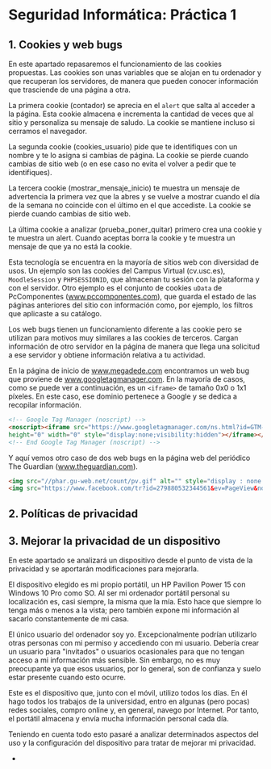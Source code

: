 # Seguridad Informática: Práctica 1

## 1. Cookies y web bugs

En este apartado repasaremos el funcionamiento de las cookies propuestas. Las cookies son unas variables que se alojan en tu ordenador y que recuperan los servidores, de manera que pueden conocer información que trasciende de una página a otra.

La primera cookie (contador) se aprecia en el ```alert``` que salta al acceder a la página. Esta cookie almacena e incrementa la cantidad de veces que al sitio y personaliza su mensaje de saludo. La cookie se mantiene incluso si cerramos el navegador.

La segunda cookie (cookies_usuario) pide que te identifiques con un nombre y te lo asigna si cambias de página. La cookie se pierde cuando cambias de sitio web (o en ese caso no evita el volver a pedir que te identifiques).

La tercera cookie (mostrar_mensaje_inicio) te muestra un mensaje de advertencia la primera vez que la abres y se vuelve a mostrar cuando el día de la semana no coincide con el último en el que accediste. La cookie se pierde cuando cambias de sitio web.

La última cookie a analizar (prueba_poner_quitar) primero crea una cookie y te muestra un alert. Cuando aceptas borra la cookie y te muestra un mensaje de que ya no está la cookie.

Esta tecnología se encuentra en la mayoría de sitios web con diversidad de usos. Un ejemplo son las cookies del Campus Virtual (cv.usc.es), ```MoodleSession``` y ```PHPSESSIONID```, que almacenan tu sesión con la plataforma y con el servidor. Otro ejemplo es el conjunto de cookies ```uData``` de PcComponentes (www.pccomponentes.com), que guarda el estado de las páginas anteriores del sitio con información como, por ejemplo, los filtros que aplicaste a su catálogo.

Los web bugs tienen un funcionamiento diferente a las cookie pero se utilizan para motivos muy similares a las cookies de terceros. Cargan información de otro servidor en la página de manera que llega una solicitud a ese servidor y obtiene información relativa a tu actividad.

En la página de inicio de www.megadede.com encontramos un web bug que proviene de www.googletagmanager.com. En la mayoría de casos, como se puede ver a continuación, es un ```<iframe>``` de tamaño 0x0 o 1x1 píxeles. En este caso, ese dominio pertenece a Google y se dedica a recopilar información.

``` HTML
<!-- Google Tag Manager (noscript) -->
<noscript><iframe src="https://www.googletagmanager.com/ns.html?id=GTM-P4LSJPZ"
height="0" width="0" style="display:none;visibility:hidden"></iframe></noscript>
<!-- End Google Tag Manager (noscript) -->
```

Y aquí vemos otro caso de dos web bugs en la página web del periódico The Guardian (www.theguardian.com).

```HTML
<img src="//phar.gu-web.net/count/pv.gif" alt="" style="display : none ;" rel="nofollow"/>
<img src="https://www.facebook.com/tr?id=279880532344561&ev=PageView&noscript=1" height="1" width="1" style="display:none" rel="nofollow" alt=""/>
```

## 2. Políticas de privacidad

## 3. Mejorar la privacidad de un dispositivo

En este apartado se analizará un dispositivo desde el punto de vista de la privacidad y se aportarán modificaciones para mejorarla.

El dispositivo elegido es mi propio portátil, un HP Pavilion Power 15 con Windows 10 Pro como SO. Al ser mi ordenador portátil personal su localización es, casi siempre, la misma que la mía. Esto hace que siempre lo tenga más o menos a la vista; pero también expone mi información al sacarlo constantemente de mi casa.

El único usuario del ordenador soy yo. Excepcionalmente podrían utilizarlo otras personas con mi permiso y accediendo con mi usuario. Debería crear un usuario para "invitados" o usuarios ocasionales para que no tengan acceso a mi información más sensible. Sin embargo, no es muy preocupante ya que esos usuarios, por lo general, son de confianza y suelo estar presente cuando esto ocurre.

Este es el dispositivo que, junto con el móvil, utilizo todos los días. En él hago todos los trabajos de la universidad, entro en algunas (pero pocas) redes sociales, compro online y, en general, navego por Internet. Por tanto, el portátil almacena y envía mucha información personal cada día.

Teniendo en cuenta todo esto pasaré a analizar determinados aspectos del uso y la configuración del dispositivo para tratar de mejorar mi privacidad.

* 
